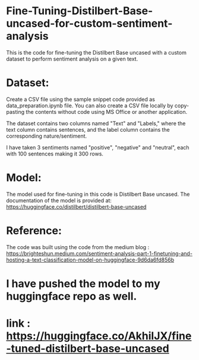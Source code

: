 # Fine-Tuning-Distilbert-Base-uncased-for-custom-sentiment-analysis

This is the code for fine-tuning the Distilbert Base uncased with a custom dataset to perform sentiment analysis on a given text.

# Dataset:
Create a CSV file using the sample snippet code provided as data_preparation.ipynb file. You can also create a CSV file locally by copy-pasting the contents without code using MS Office or another application. 

The dataset contains two columns named "Text" and "Labels," where the text column contains sentences, and the label column contains the corresponding nature/sentiment. 

I have taken 3 sentiments named "positive", "negative" and "neutral", each with 100 sentences making it 300 rows.

# Model:
The model used for fine-tuning in this code is Distilbert Base uncased. 
The documentation of the model is provided at: https://huggingface.co/distilbert/distilbert-base-uncased

# Reference:
The code was built using the code from the medium blog : 
https://brighteshun.medium.com/sentiment-analysis-part-1-finetuning-and-hosting-a-text-classification-model-on-huggingface-9d6da6fd856b

# I have pushed the model to my huggingface repo as well.
# link : https://huggingface.co/AkhilJX/fine-tuned-distilbert-base-uncased
